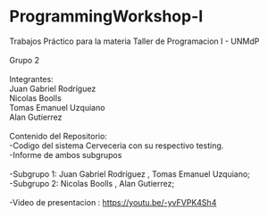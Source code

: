 # ProgrammingWorkshop-I

Trabajos Práctico para la materia Taller de Programacion I - UNMdP<br>
<br>
Grupo 2 <br>
<br>
Integrantes:<br>
Juan Gabriel Rodríguez<br>
Nicolas Boolls <br>
Tomas Emanuel Uzquiano<br>
Alan Gutierrez<br>
<br>
Contenido del Repositorio:<br>
-Codigo del sistema Cerveceria con su respectivo testing.<br>
-Informe de ambos subgrupos <br>
<br>
  -Subgrupo 1: Juan Gabriel Rodríguez , Tomas Emanuel Uzquiano;<br>
  -Subgrupo 2: Nicolas Boolls , Alan Gutierrez;<br>
  <br>
-Video de presentacion : https://youtu.be/-yvFVPK4Sh4 <br>
<br>
